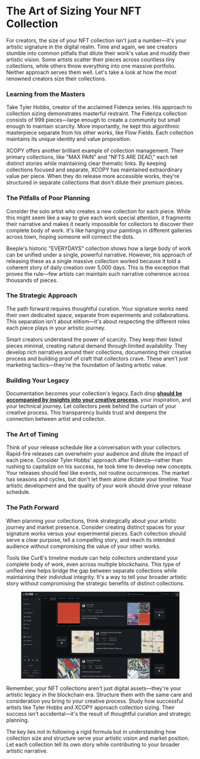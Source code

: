 # The Art of Sizing Your NFT Collection

For creators, the size of your NFT collection isn't just a number—it's your artistic signature in the digital realm. Time and again, we see creators stumble into common pitfalls that dilute their work's value and muddy their artistic vision. Some artists scatter their pieces across countless tiny collections, while others throw everything into one massive portfolio. Neither approach serves them well. Let's take a look at how the most renowned creators size their collections.

### Learning from the Masters <a href="#ember56" id="ember56"></a>

Take Tyler Hobbs, creator of the acclaimed Fidenza series. His approach to collection sizing demonstrates masterful restraint. The Fidenza collection consists of 999 pieces—large enough to create a community but small enough to maintain scarcity. More importantly, he kept this algorithmic masterpiece separate from his other works, like Flow Fields. Each collection maintains its unique identity and value proposition.

XCOPY offers another brilliant example of collection management. Their primary collections, like "MAX PAIN" and "NFTS ARE DEAD," each tell distinct stories while maintaining clear thematic links. By keeping collections focused and separate, XCOPY has maintained extraordinary value per piece. When they do release more accessible works, they're structured in separate collections that don't dilute their premium pieces.

### The Pitfalls of Poor Planning <a href="#ember59" id="ember59"></a>

Consider the solo artist who creates a new collection for each piece. While this might seem like a way to give each work special attention, it fragments their narrative and makes it nearly impossible for collectors to discover their complete body of work. It's like hanging your paintings in different galleries across town, hoping someone will connect the dots.

Beeple's historic "EVERYDAYS" collection shows how a large body of work can be unified under a single, powerful narrative. However, his approach of releasing these as a single massive collection worked because it told a coherent story of daily creation over 5,000 days. This is the exception that proves the rule—few artists can maintain such narrative coherence across thousands of pieces.

### The Strategic Approach <a href="#ember62" id="ember62"></a>

The path forward requires thoughtful curation. Your signature works need their own dedicated space, separate from experiments and collaborations. This separation isn't about elitism—it's about respecting the different roles each piece plays in your artistic journey.

Smart creators understand the power of scarcity. They keep their listed pieces minimal, creating natural demand through limited availability. They develop rich narratives around their collections, documenting their creative process and building proof of craft that collectors crave. These aren't just marketing tactics—they're the foundation of lasting artistic value.

### Building Your Legacy <a href="#ember65" id="ember65"></a>

Documentation becomes your collection's legacy. Each drop [**should be accompanied by insights into your creative process**](proof-of-craft-differentiating-art-in-the-age-of-ai.md), your inspiration, and your technical journey. Let collectors peek behind the curtain of your creative process. This transparency builds trust and deepens the connection between artist and collector.

### The Art of Timing <a href="#ember67" id="ember67"></a>

Think of your release schedule like a conversation with your collectors. Rapid-fire releases can overwhelm your audience and dilute the impact of each piece. Consider Tyler Hobbs' approach after Fidenza—rather than rushing to capitalize on his success, he took time to develop new concepts. Your releases should feel like events, not routine occurrences. The market has seasons and cycles, but don't let them alone dictate your timeline. Your artistic development and the quality of your work should drive your release schedule.

### The Path Forward <a href="#ember69" id="ember69"></a>

When planning your collections, think strategically about your artistic journey and market presence. Consider creating distinct spaces for your signature works versus your experimental pieces. Each collection should serve a clear purpose, tell a compelling story, and reach its intended audience without compromising the value of your other works.

Tools like Cur8's timeline module can help collectors understand your complete body of work, even across multiple blockchains. This type of unified view helps bridge the gap between separate collections while maintaining their individual integrity. It's a way to tell your broader artistic story without compromising the strategic benefits of distinct collections.

<figure><img src="../../.gitbook/assets/Screenshot 2024-12-12 at 12.55.36.png" alt=""><figcaption></figcaption></figure>

Remember, your NFT collections aren't just digital assets—they're your artistic legacy in the blockchain era. Structure them with the same care and consideration you bring to your creative process. Study how successful artists like Tyler Hobbs and XCOPY approach collection sizing. Their success isn't accidental—it's the result of thoughtful curation and strategic planning.

The key lies not in following a rigid formula but in understanding how collection size and structure serve your artistic vision and market position. Let each collection tell its own story while contributing to your broader artistic narrative.
